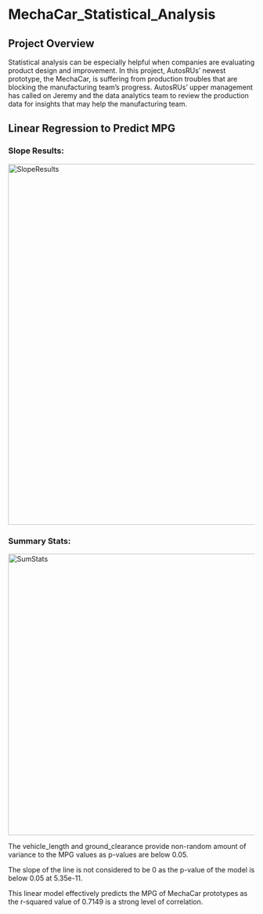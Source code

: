 # MechaCar_Statistical_Analysis
## Project Overview

Statistical analysis can be especially helpful when companies are evaluating product design and improvement. In this project, AutosRUs’ newest prototype, the MechaCar, is suffering from production troubles that are blocking the manufacturing team’s progress. AutosRUs’ upper management has called on Jeremy and the data analytics team to review the production data for insights that may help the manufacturing team.

## Linear Regression to Predict MPG
### Slope Results:
<img width="736" alt="SlopeResults" src="https://user-images.githubusercontent.com/105477190/193951179-a6e917c4-bd9f-4cda-bbb3-7b8f58e8d931.png">

### Summary Stats:
<img width="574" alt="SumStats" src="https://user-images.githubusercontent.com/105477190/193951197-39c22ce4-f508-4b30-bc61-e6c38de9f30c.png">


The vehicle_length and ground_clearance provide non-random amount of variance to the MPG values as p-values are below 0.05.

The slope of the line is not considered to be 0 as the p-value of the model is below 0.05 at 5.35e-11.

This linear model effectively predicts the MPG of MechaCar prototypes as the r-squared value of 0.7149 is a strong level of correlation.
